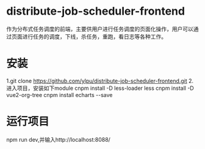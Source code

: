 # distribute-job-scheduler-frontend
作为分布式任务调度的前端，主要供用户进行任务调度的页面化操作，用户可以通过页面进行任务的调度，下线，杀任务，重跑，看日志等各种工作。
# 安装
1.git clone https://github.com/ylpu/distribute-job-scheduler-frontend.git
2.进入项目，安装如下module
cnpm install -D less-loader less
cnpm install -D vue2-org-tree
cnpm install echarts --save
# 运行项目
npm run dev,并输入http://localhost:8088/
